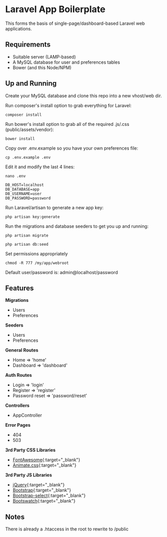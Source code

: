 # Laravel App Boilerplate

This forms the basis of single-page/dashboard-based Laravel web applications.

## Requirements

* Suitable server (LAMP-based)
* A MySQL database for user and preferences tables
* Bower (and this Node/NPM)

## Up and Running

Create your MySQL database and clone this repo into a new vhost/web dir.

Run composer's install option to grab everything for Laravel:
```
composer install
```
Run bower's install option to grab all of the required .js/.css (public/assets/vendor):
```
bower install
```
Copy over .env.example so you have your own preferences file:
```
cp .env.example .env
```
Edit it and modify the last 4 lines:
```
nano .env
```
```
DB_HOST=localhost
DB_DATABASE=app
DB_USERNAME=user
DB_PASSWORD=password
```
Run Laravel/artisan to generate a new app key:
```
php artisan key:generate
```
Run the migrations and database seeders to get you up and running:
```
php artisan migrate
```
```
php artisan db:seed
```
Set permissions appropriately
```
chmod -R 777 /my/app/webroot
```
Default user/password is: admin@localhost/password

## Features

**Migrations**
- Users
- Preferences

**Seeders**
- Users
- Preferences

**General Routes**
- Home => 'home'
- Dashboard => 'dashboard'

**Auth Routes**
- Login => 'login'
- Register => 'register'
- Password reset => 'password/reset'

**Controllers**
- AppController

**Error Pages**
- 404
- 503

**3rd Party CSS Libraries**
- [FontAwesome](https://fortawesome.github.io/Font-Awesome/){:target="_blank"}
- [Animate.css](https://daneden.github.io/animate.css/){:target="_blank"}

**3rd Party JS Libraries**
- [jQuery](http://jquery.com/){:target="_blank"}
- [Bootstrap](http://getbootstrap.com/){:target="_blank"}
- [Bootstrap-select](https://silviomoreto.github.io/bootstrap-select/){:target="_blank"}
- [Bootswatch](https://bootswatch.com/){:target="_blank"}

## Notes
There is already a .htaccess in the root to rewrite to /public